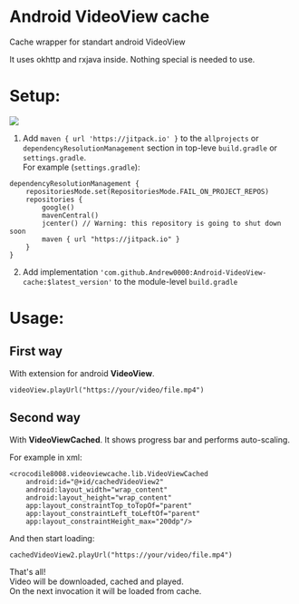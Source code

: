 # Android VideoView cache
Cache wrapper for standart android VideoView

It uses okhttp and rxjava inside. Nothing special is needed to use.

# Setup:  

[![](https://jitpack.io/v/Andrew0000/Android-VideoView-cache.svg)](https://jitpack.io/#Andrew0000/Android-VideoView-cache)

1. Add `maven { url 'https://jitpack.io' }` to the `allprojects` or `dependencyResolutionManagement` section in top-leve `build.gradle` or `settings.gradle`.  
For example (`settings.gradle`):
```
dependencyResolutionManagement {
    repositoriesMode.set(RepositoriesMode.FAIL_ON_PROJECT_REPOS)
    repositories {
        google()
        mavenCentral()
        jcenter() // Warning: this repository is going to shut down soon
        maven { url "https://jitpack.io" }
    }
}
```
2. Add implementation `'com.github.Andrew0000:Android-VideoView-cache:$latest_version'` to the module-level `build.gradle`

# Usage:

## First way  
With extension for android **VideoView**.

```
videoView.playUrl("https://your/video/file.mp4")
```


## Second way  
With **VideoViewCached**. It shows progress bar and performs auto-scaling. 

For example in xml:

    <crocodile8008.videoviewcache.lib.VideoViewCached
        android:id="@+id/cachedVideoView2"
        android:layout_width="wrap_content"
        android:layout_height="wrap_content"
        app:layout_constraintTop_toTopOf="parent"
        app:layout_constraintLeft_toLeftOf="parent"
        app:layout_constraintHeight_max="200dp"/>

And then start loading:
```
cachedVideoView2.playUrl("https://your/video/file.mp4")
```
That's all!  
Video will be downloaded, cached and played.  
On the next invocation it will be loaded from cache.  
